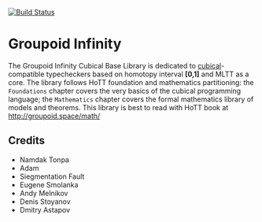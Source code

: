 [![Build Status](https://travis-ci.org/groupoid/cubical.svg?branch=master)](https://travis-ci.org/groupoid/cubical)

Groupoid Infinity
=================

The Groupoid Infinity Cubical Base Library is dedicated to [cubical](https://github.com/mortberg/cubicaltt)-compatible
typecheckers based on homotopy interval <b>[0,1]</b> and MLTT as a core.
The library follows HoTT foundation and mathematics partitioning: the `Foundations`
chapter covers the very basics of the cubical programming language; the `Mathematics`
chapter covers the formal mathematics library of models and theorems.
This library is best to read with HoTT book at http://groupoid.space/math/

Credits
-------

* Namdak Tonpa
* Adam
* Siegmentation Fault
* Eugene Smolanka
* Andy Melnikov
* Denis Stoyanov
* Dmitry Astapov
